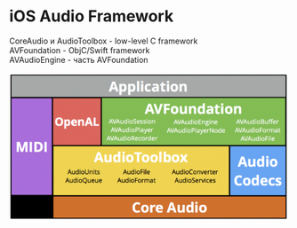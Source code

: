 # iOS Audio Framework

CoreAudio и AudioToolbox - low-level C framework   
AVFoundation - ObjC/Swift framework   
AVAudioEngine - часть AVFoundation

![](../../.gitbook/assets/g0r789re4biarde.png)


